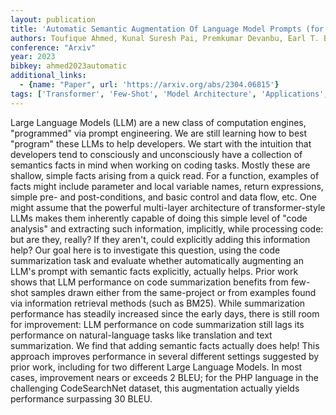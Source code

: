 ```yaml
---
layout: publication
title: 'Automatic Semantic Augmentation Of Language Model Prompts (for Code Summarization)'
authors: Toufique Ahmed, Kunal Suresh Pai, Premkumar Devanbu, Earl T. Barr
conference: "Arxiv"
year: 2023
bibkey: ahmed2023automatic
additional_links:
  - {name: "Paper", url: 'https://arxiv.org/abs/2304.06815'}
tags: ['Transformer', 'Few-Shot', 'Model Architecture', 'Applications', 'Prompting', 'Reinforcement Learning', 'Pretraining Methods']
---
```

Large Language Models (LLM) are a new class of computation engines,
"programmed" via prompt engineering. We are still learning how to best
"program" these LLMs to help developers. We start with the intuition that
developers tend to consciously and unconsciously have a collection of semantics
facts in mind when working on coding tasks. Mostly these are shallow, simple
facts arising from a quick read. For a function, examples of facts might
include parameter and local variable names, return expressions, simple pre- and
post-conditions, and basic control and data flow, etc.
  One might assume that the powerful multi-layer architecture of
transformer-style LLMs makes them inherently capable of doing this simple level
of "code analysis" and extracting such information, implicitly, while
processing code: but are they, really? If they aren't, could explicitly adding
this information help? Our goal here is to investigate this question, using the
code summarization task and evaluate whether automatically augmenting an LLM's
prompt with semantic facts explicitly, actually helps.
  Prior work shows that LLM performance on code summarization benefits from
few-shot samples drawn either from the same-project or from examples found via
information retrieval methods (such as BM25). While summarization performance
has steadily increased since the early days, there is still room for
improvement: LLM performance on code summarization still lags its performance
on natural-language tasks like translation and text summarization.
  We find that adding semantic facts actually does help! This approach improves
performance in several different settings suggested by prior work, including
for two different Large Language Models. In most cases, improvement nears or
exceeds 2 BLEU; for the PHP language in the challenging CodeSearchNet dataset,
this augmentation actually yields performance surpassing 30 BLEU.
